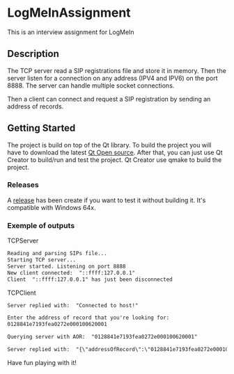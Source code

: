# LogMeInAssignment
This is an interview assignment for LogMeIn

## Description
The TCP server read a SIP registrations file and store it in memory. Then the server listen for a connection on any address (IPV4 and IPV6) on the port 8888. The server can handle multiple socket connections. 

Then a client can connect and request a SIP registration by sending an address of records.

## Getting Started

The project is build on top of the Qt library. To build the project you will have to download the latest [Qt Open source](https://www.qt.io/download). After that, you can just use Qt Creator to build/run and test the project. Qt Creator use qmake to build the project.

### Releases

A [release](https://github.com/nickmarquis/LogMeInAssignment/releases) has been create if you want to test it without building it. It's compatible with Windows 64x.

### Exemple of outputs

TCPServer
```txt
Reading and parsing SIPs file...
Starting TCP server...
Server started. Listening on port 8888
New client connected:  "::ffff:127.0.0.1"
Client  "::ffff:127.0.0.1" has just been disconnected
```

TCPClient
```txt
Server replied with:  "Connected to host!"

Enter the address of record that you're looking for:
0128841e7193fea0272e000100620001

Querying server with AOR:  "0128841e7193fea0272e000100620001"

Server replied with:  "{\"addressOfRecord\":\"0128841e7193fea0272e000100620001\",\"tenantId\":\"0127d974-f9f3-0704-2dee-000100420001\",\"uri\":\"sip:0128841e7193fea0272e000100620001@39.172.243.72\",\"contact\":\"<sip:0128841e7193fea0272e000100620001@68.5.238.218>;methods=\\\"INVITE, ACK, BYE, CANCEL, OPTIONS, INFO, MESSAGE, SUBSCRIBE, NOTIFY, PRACK, UPDATE, REFER\\\"\",\"path\":[\"<sip:Mi0xOTkuODcuMTIwLjEyNi0xMDM1@155.37.243.188:5060;lr>\"],\"source\":\"83.90.153.13:1035\",\"target\":\"12.21.50.41:5061\",\"userAgent\":\"polycom.vvx.600\",\"rawUserAgent\":\"PolycomVVX-VVX_600-UA/3.118.142.226\",\"created\":\"2017-01-05T14:39:03.240Z\",\"lineId\":\"0128841e-7199-fea4-272e-000100620001\"}"
```
Have fun playing with it!
